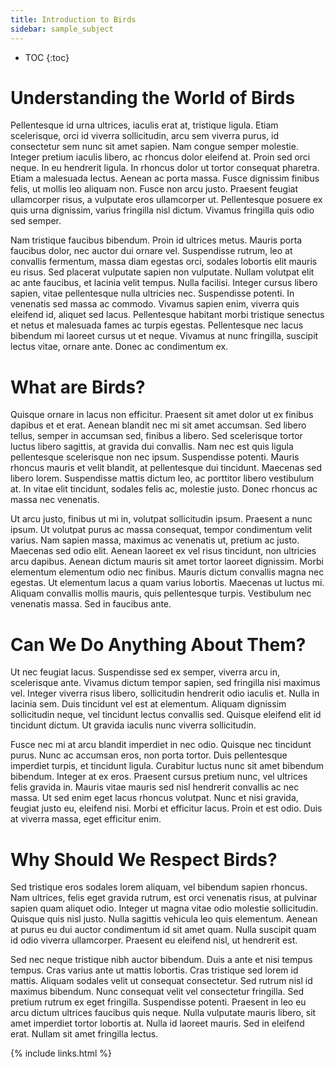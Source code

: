```yaml
---
title: Introduction to Birds
sidebar: sample_subject
---
```


* TOC
{:toc}

# Understanding the World of Birds

Pellentesque id urna ultrices, iaculis erat at, tristique ligula. Etiam scelerisque, orci id viverra sollicitudin, arcu sem viverra purus, id consectetur sem nunc sit amet sapien. Nam congue semper molestie. Integer pretium iaculis libero, ac rhoncus dolor eleifend at. Proin sed orci neque. In eu hendrerit ligula. In rhoncus dolor ut tortor consequat pharetra. Etiam a malesuada lectus. Aenean ac porta massa. Fusce dignissim finibus felis, ut mollis leo aliquam non. Fusce non arcu justo. Praesent feugiat ullamcorper risus, a vulputate eros ullamcorper ut. Pellentesque posuere ex quis urna dignissim, varius fringilla nisl dictum. Vivamus fringilla quis odio sed semper.

Nam tristique faucibus bibendum. Proin id ultrices metus. Mauris porta faucibus dolor, nec auctor dui ornare vel. Suspendisse rutrum, leo at convallis fermentum, massa diam egestas orci, sodales lobortis elit mauris eu risus. Sed placerat vulputate sapien non vulputate. Nullam volutpat elit ac ante faucibus, et lacinia velit tempus. Nulla facilisi. Integer cursus libero sapien, vitae pellentesque nulla ultricies nec. Suspendisse potenti. In venenatis sed massa ac commodo. Vivamus sapien enim, viverra quis eleifend id, aliquet sed lacus. Pellentesque habitant morbi tristique senectus et netus et malesuada fames ac turpis egestas. Pellentesque nec lacus bibendum mi laoreet cursus ut et neque. Vivamus at nunc fringilla, suscipit lectus vitae, ornare ante. Donec ac condimentum ex. 

# What are Birds?

Quisque ornare in lacus non efficitur. Praesent sit amet dolor ut ex finibus dapibus et et erat. Aenean blandit nec mi sit amet accumsan. Sed libero tellus, semper in accumsan sed, finibus a libero. Sed scelerisque tortor luctus libero sagittis, at gravida dui convallis. Nam nec est quis ligula pellentesque scelerisque non nec ipsum. Suspendisse potenti. Mauris rhoncus mauris et velit blandit, at pellentesque dui tincidunt. Maecenas sed libero lorem. Suspendisse mattis dictum leo, ac porttitor libero vestibulum at. In vitae elit tincidunt, sodales felis ac, molestie justo. Donec rhoncus ac massa nec venenatis.

Ut arcu justo, finibus ut mi in, volutpat sollicitudin ipsum. Praesent a nunc ipsum. Ut volutpat purus ac massa consequat, tempor condimentum velit varius. Nam sapien massa, maximus ac venenatis ut, pretium ac justo. Maecenas sed odio elit. Aenean laoreet ex vel risus tincidunt, non ultricies arcu dapibus. Aenean dictum mauris sit amet tortor laoreet dignissim. Morbi elementum elementum odio nec finibus. Mauris dictum convallis magna nec egestas. Ut elementum lacus a quam varius lobortis. Maecenas ut luctus mi. Aliquam convallis mollis mauris, quis pellentesque turpis. Vestibulum nec venenatis massa. Sed in faucibus ante. 

# Can We Do Anything About Them?

Ut nec feugiat lacus. Suspendisse sed ex semper, viverra arcu in, scelerisque ante. Vivamus dictum tempor sapien, sed fringilla nisi maximus vel. Integer viverra risus libero, sollicitudin hendrerit odio iaculis et. Nulla in lacinia sem. Duis tincidunt vel est at elementum. Aliquam dignissim sollicitudin neque, vel tincidunt lectus convallis sed. Quisque eleifend elit id tincidunt dictum. Ut gravida iaculis nunc viverra sollicitudin.

Fusce nec mi at arcu blandit imperdiet in nec odio. Quisque nec tincidunt purus. Nunc ac accumsan eros, non porta tortor. Duis pellentesque imperdiet turpis, et tincidunt ligula. Curabitur luctus nunc sit amet bibendum bibendum. Integer at ex eros. Praesent cursus pretium nunc, vel ultrices felis gravida in. Mauris vitae mauris sed nisl hendrerit convallis ac nec massa. Ut sed enim eget lacus rhoncus volutpat. Nunc et nisi gravida, feugiat justo eu, eleifend nisi. Morbi et efficitur lacus. Proin et est odio. Duis at viverra massa, eget efficitur enim. 

# Why Should We Respect Birds?

Sed tristique eros sodales lorem aliquam, vel bibendum sapien rhoncus. Nam ultrices, felis eget gravida rutrum, est orci venenatis risus, at pulvinar sapien quam aliquet odio. Integer ut magna vitae odio molestie sollicitudin. Quisque quis nisl justo. Nulla sagittis vehicula leo quis elementum. Aenean at purus eu dui auctor condimentum id sit amet quam. Nulla suscipit quam id odio viverra ullamcorper. Praesent eu eleifend nisl, ut hendrerit est.

Sed nec neque tristique nibh auctor bibendum. Duis a ante et nisi tempus tempus. Cras varius ante ut mattis lobortis. Cras tristique sed lorem id mattis. Aliquam sodales velit ut consequat consectetur. Sed rutrum nisl id maximus bibendum. Nunc consequat velit vel consectetur fringilla. Sed pretium rutrum ex eget fringilla. Suspendisse potenti. Praesent in leo eu arcu dictum ultrices faucibus quis neque. Nulla vulputate mauris libero, sit amet imperdiet tortor lobortis at. Nulla id laoreet mauris. Sed in eleifend erat. Nullam sit amet fringilla lectus. 

{% include links.html %}
